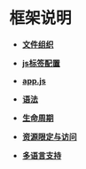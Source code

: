 # 框架说明<a name="ZH-CN_TOPIC_0000001127284916"></a>

-   **[文件组织](js-framework-file.md)**  

-   **[js标签配置](js-framework-js-tag.md)**  

-   **[app.js](js-framework-js-file.md)**  

-   **[语法](js-framework-syntax.md)**  

-   **[生命周期](js-framework-lifecycle.md)**  

-   **[资源限定与访问](js-framework-resource-restriction.md)**  

-   **[多语言支持](js-framework-multiple-languages.md)**  


